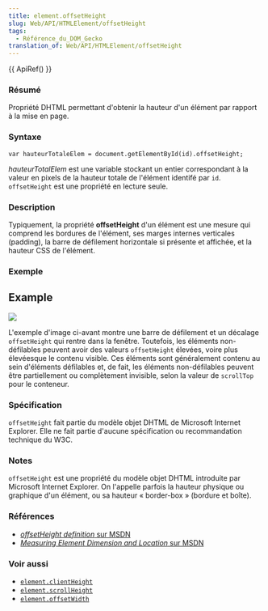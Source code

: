 ```yaml
---
title: element.offsetHeight
slug: Web/API/HTMLElement/offsetHeight
tags:
  - Référence_du_DOM_Gecko
translation_of: Web/API/HTMLElement/offsetHeight
---
```

{{ ApiRef() }}

### Résumé

Propriété DHTML permettant d'obtenir la hauteur d'un élément par rapport à la mise en page.

### Syntaxe

    var hauteurTotaleElem = document.getElementById(id).offsetHeight;

_hauteurTotalElem_ est une variable stockant un entier correspondant à la valeur en pixels de la hauteur totale de l'élément identifé par `id`. `offsetHeight` est une propriété en lecture seule.

### Description

Typiquement, la propriété **offsetHeight** d'un élément est une mesure qui comprend les bordures de l'élément, ses marges internes verticales (padding), la barre de défilement horizontale si présente et affichée, et la hauteur CSS de l'élément.

### Exemple

## Example

![](dimensions-offset.png)

L'exemple d'image ci-avant montre une barre de défilement et un décalage `offsetHeight` qui rentre dans la fenêtre. Toutefois, les éléments non-défilables peuvent avoir des valeurs `offsetHeight` élevées, voire plus élevéesque le contenu visible. Ces éléments sont généralement contenu au sein d'éléments défilables et, de fait, les éléments non-défilables peuvent être partiellement ou complètement invisible, selon la valeur de `scrollTop` pour le conteneur.

### Spécification

`offsetHeight` fait partie du modèle objet DHTML de Microsoft Internet Explorer. Elle ne fait partie d'aucune spécification ou recommandation technique du W3C.

### Notes

`offsetHeight` est une propriété du modèle objet DHTML introduite par Microsoft Internet Explorer. On l'appelle parfois la hauteur physique ou graphique d'un élément, ou sa hauteur « border-box » (bordure et boîte).

### Références

- [_offsetHeight definition_ sur MSDN](http://msdn.microsoft.com/workshop/author/dhtml/reference/properties/offsetheight.asp?frame=true)
- [_Measuring Element Dimension and Location_ sur MSDN](http://msdn.microsoft.com/workshop/author/om/measuring.asp)

### Voir aussi

- [`element.clientHeight`](/fr/DOM/element.clientHeight)
- [`element.scrollHeight`](/fr/DOM/element.scrollHeight)
- [`element.offsetWidth`](/fr/DOM/element.offsetWidth)
